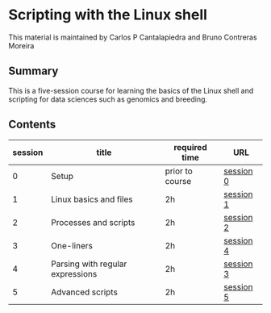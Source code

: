 # Scripting with the Linux shell

This material is maintained by Carlos P Cantalapiedra and Bruno Contreras Moreira

##  Summary

This is a five-session course for learning the basics of the Linux shell and scripting for data sciences such as genomics and breeding.

## Contents

|session|title|required time|URL|
|-------|-----|-------------|---|
|0|Setup|prior to course|[session 0](./session0.md)|
|1|Linux basics and files|2h|[session 1](./session1.md)|
|2|Processes and scripts|2h|[session 2](./session2.md)|
|3|One-liners|2h|[session 4](./session4.md)|
|4|Parsing with regular expressions|2h|[session 3](./session3.md)|
|5|Advanced scripts|2h|[session 5](./session5.md)|
